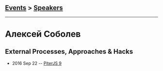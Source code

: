 ## [Events](../README.md) > [Speakers](../speakers.md)
---

# Алексей Соболев

## External Processes, Approaches &amp; Hacks
- 2016 Sep 22 -- [PiterJS 9](https://www.youtube.com/watch?v=EXswvVd3nQY)    
